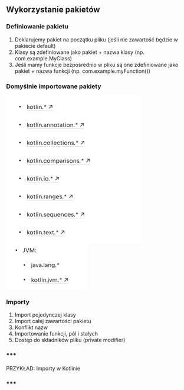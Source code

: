 ## Wykorzystanie pakietów

### Definiowanie pakietu
1. Deklarujemy pakiet na początku pliku (jeśli nie zawartość będzie w pakiecie default)
2. Klasy są zdefiniowane jako pakiet + nazwa klasy (np. com.example.MyClass)
3. Jeśli mamy funkcje bezpośrednio w pliku są one zdefiniowane jako pakiet + nazwa funkcji (np. com.example.myFunction())

### Domyślnie importowane pakiety
![img.png](img.png)
![img_1.png](img_1.png)

### Importy
1. Import pojedynczej klasy
2. Import całej zawartości pakietu
3. Konflikt nazw
4. Importowanie funkcji, pól i stałych
5. Dostęp do składników pliku (private modifier)

### ***
PRZYKŁAD: Importy w Kotlinie
### ***

